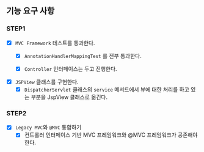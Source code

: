 ## 기능 요구 사항

### STEP1

- [x] `MVC Framework` 테스트를 통과한다.
    - [x] `AnnotationHandlerMappingTest` 를 전부 통과한다.
    - [x] `Controller` 인터페이스는 두고 진행한다.


- [x] `JSPView` 클래스를 구현한다.
    - [x] `DispatcherServlet` 클래스의 `service` 메서드에서 뷰에 대한 처리를 하고 있는 부분을 JspView 클래스로 옮긴다.

### STEP2

- [x] `Legacy MVC`와 `@MVC` 통합하기
    - [x] 컨트롤러 인터페이스 기반 MVC 프레임워크와 @MVC 프레임워크가 공존해야 한다.
